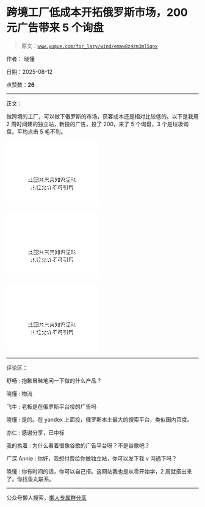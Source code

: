 # 跨境工厂低成本开拓俄罗斯市场，200 元广告带来 5 个询盘

> 原文：[`www.yuque.com/for_lazy/wind/emaw8z4zm3ml5qnx`](https://www.yuque.com/for_lazy/wind/emaw8z4zm3ml5qnx)

作者： 晓懂

日期：2025-08-12

点赞数：**26**

* * *

正文：

做跨境的工厂，可以做下俄罗斯的市场，获客成本还是相对比较低的。以下是我用 2 周时间建的独立站，新投的广告，投了 200，来了 5 个询盘，3 个是垃圾询盘。平均点击 5 毛不到。

![](img/46768d46ac193a9d189b8d3e9e56507d.png "None")

![](img/80905e1e9103b7bd7368bdc9becc5837.png "None")

![](img/c073cf3c874ccb7f4bcc4319737891a6.png "None")

* * *

评论区：

舒畅 : 抱歉冒昧地问一下做的什么产品？

晓懂 : 物流

飞牛 : 老板是在俄罗斯平台投的广告吗

晓懂 : 是的。在 yandex 上面投，俄罗斯本土最大的搜索平台，类似国内百度。

亦仁 : 感谢分享，已中标

我的执着 : 为什么看着很像谷歌的广告平台呀？不是谷歌吧？

广深 Annie : 你好，我想付费给你做独立站，你可以发下我 v 沟通下吗？

晓懂 : 你有时间的话，你可以自己搭。这网站我也是从零开始学，2 周就搭出来了。你找鱼丸联系。

* * *

公众号懒人搜索，[懒人专属群分享](https://lazybook.fun/#/blog/group)
